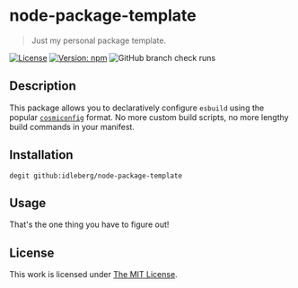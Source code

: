 # node-package-template

> Just my personal package template.

[![License](https://img.shields.io/github/license/idleberg/node-package-template?color=blue&style=for-the-badge)](https://github.com/idleberg/node-package-template/blob/main/LICENSE)
[![Version: npm](https://img.shields.io/npm/v/node-package-template?style=for-the-badge)](https://www.npmjs.org/package/node-package-template)
![GitHub branch check runs](https://img.shields.io/github/check-runs/idleberg/node-package-template/main?style=for-the-badge)

## Description

This package allows you to declaratively configure `esbuild` using the popular [`cosmiconfig`](https://github.com/cosmiconfig/cosmiconfig) format. No more custom build scripts, no more lengthy build commands in your manifest.

## Installation

```shell
degit github:idleberg/node-package-template
```

## Usage

That's the one thing you have to figure out!

## License

This work is licensed under [The MIT License](LICENSE).
